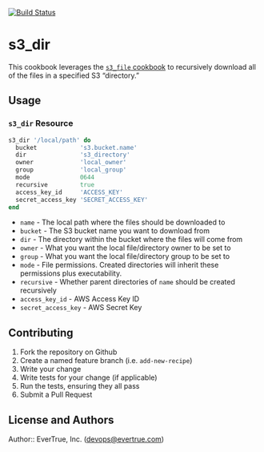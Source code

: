 [![Build Status](https://travis-ci.org/evertrue/s3_dir.svg?branch=master)](https://travis-ci.org/evertrue/s3_dir)

# s3_dir

This cookbook leverages the [`s3_file` cookbook](https://supermarket.getchef.com/cookbooks/s3_file) to recursively download all of the files in a specified S3 “directory.”

## Usage

### `s3_dir` Resource

```ruby
s3_dir '/local/path' do
  bucket            's3.bucket.name'
  dir               's3_directory'
  owner             'local_owner'
  group             'local_group'
  mode              0644
  recursive         true
  access_key_id     'ACCESS_KEY'
  secret_access_key 'SECRET_ACCESS_KEY'
end
```

* `name` - The local path where the files should be downloaded to
* `bucket` - The S3 bucket name you want to download from
* `dir` - The directory within the bucket where the files will come from
* `owner` - What you want the local file/directory owner to be set to
* `group` - What you want the local file/directory group to be set to
* `mode` - File permissions.  Created directories will inherit these permissions plus executability.
* `recursive` - Whether parent directories of `name` should be created recursively
* `access_key_id` - AWS Access Key ID
* `secret_access_key` - AWS Secret Key

## Contributing

1. Fork the repository on Github
2. Create a named feature branch (i.e. `add-new-recipe`)
3. Write your change
4. Write tests for your change (if applicable)
5. Run the tests, ensuring they all pass
6. Submit a Pull Request

## License and Authors

Author:: EverTrue, Inc. (<devops@evertrue.com>)
